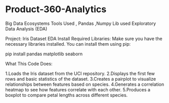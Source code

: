 # Product-360-Analytics
Big Data Ecosystems Tools Used , Pandas ,Numpy Lib used
Exploratory Data Analysis (EDA)

Project: Iris Dataset EDA
Install Required Libraries: Make sure you have the necessary libraries installed. You can install them using pip:

pip install pandas matplotlib seaborn

What This Code Does:

1.Loads the Iris dataset from the UCI repository.
2.Displays the first few rows and basic statistics of the dataset.
3.Creates a pairplot to visualize relationships between features based on species.
4.Generates a correlation heatmap to see how features correlate with each other.
5.Produces a boxplot to compare petal lengths across different species.
